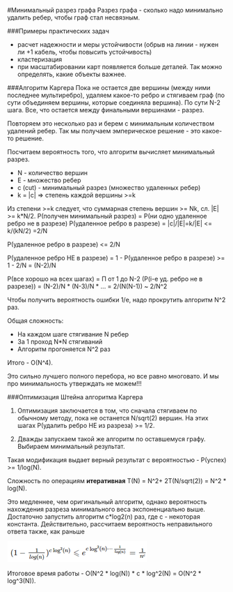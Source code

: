 #Минимальный разрез графа
Разрез графа - сколько надо минимально удалить ребер, чтобы граф стал несвязным.


###Примеры практических задач
* расчет надежности и меры устойчивости (обрыв на линии - нужен ли +1 кабель, чтобы повысить устойчивость)
* кластеризация
* при масштабировании карт появляется больше деталей. Так можно определять, какие объекты важнее.


###Алгоритм Каргера
Пока не остается две вершины (между ними последнее мультиребро), удаляем какое-то ребро и стягиваем граф (по сути объединяем вершины, которые соединяла вершина). По сути N-2 шага. Все, что остается между финальными вершинами - разрез.

Повторяем это несколько раз и берем с минимальным количеством удалений ребер.
Так мы получаем эмперическое решение - это какое-то решение. 

Посчитаем вероятность того, что алгоритм вычисляет минимальный разрез. 
* N - количество вершин
* E - множество ребер
* с (cut) - минимальный разрез (множество удаленных ребер)
* k = |c| => степень каждой вершины >=k

Из степени >=k следует, что суммарная степень вершин >= Nk, сл. |E| >= k*N/2.
P(получен минимальный разрез) = P(ни одно удаленное ребро не в разрезе)
P(удаленное ребро в разрезе) = |c|/|E|=k/|E| <= k/(kN/2) =2/N

P(удаленное ребро в разрезе) <= 2/N

P(удаленное ребро НЕ в разрезе) = 1 - P(удаленное ребро в разрезе) >= 1 - 2/N = (N-2)/N

P(все хорошо на всех шагах) = П от 1 до N-2 (P(i-е уд. ребро не в разрезе)) = (N-2)/N * (N-3)/N * ... = 2/(N(N-1)) ~ 2/N^2

Чтобы получить вероятность ошибки 1/e, надо прокрутить алгоритм N^2 раз.

Общая сложность:
* На каждом шаге стягивание N ребер
* За 1 проход N*N стягиваний
* Алгоритм прогоняется N^2 раз

Итого - O(N^4).

Это сильно лучшего полного перебора, но все равно многовато. И мы про минимальность утверждать не можем!!!

###Оптимизация Штейна алгоритма Каргера

1. Оптимизация заключается в том, что сначала стягиваем по обычному методу, пока не останется N/sqrt(2) вершин. На этих шагах P(удалить ребро НЕ из разреза) >= 1/2. 

2. Дважды запускаем такой же алгоритм по оставшемуся графу. Выбираем минимальный результат.

Такая модификация выдает верный результат с вероятностью - P(успех) >= 1/log(N).

Сложность по операциям **итеративная** T(N) = N^2+ 2T(N/sqrt(2)) = N^2 * log(N).

Это медленнее, чем оригинальный алгоритм, однако вероятность нахождения разреза минимального веса экспоненциально выше. Достаточно запустить алгоритм c*log2(n)
 раз, где c - некоторая константа. Действительно, рассчитаем вероятность неправильного ответа также, как раньше

![img_3.png](img_3.png)

Итоговое время работы - O(N^2 * log(N)) * c * log^2(N) = O(N^2 * log^3(N)).
